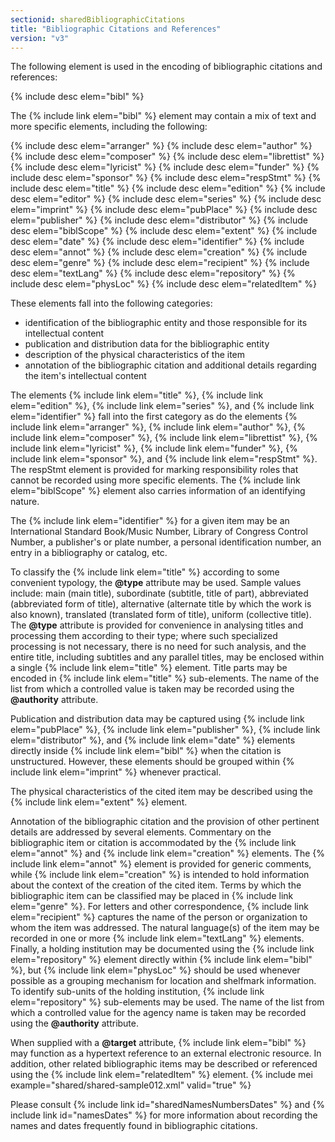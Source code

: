 ```yaml
---
sectionid: sharedBibliographicCitations
title: "Bibliographic Citations and References"
version: "v3"
---
```


The following element is used in the encoding of bibliographic citations and references:

{% include desc elem="bibl" %} 

The {% include link elem="bibl" %} element may contain a mix of text and more specific elements, including the following:

{% include desc elem="arranger" %} 
{% include desc elem="author" %} 
{% include desc elem="composer" %} 
{% include desc elem="librettist" %} 
{% include desc elem="lyricist" %} 
{% include desc elem="funder" %} 
{% include desc elem="sponsor" %} 
{% include desc elem="respStmt" %} 
{% include desc elem="title" %} 
{% include desc elem="edition" %} 
{% include desc elem="editor" %} 
{% include desc elem="series" %} 
{% include desc elem="imprint" %} 
{% include desc elem="pubPlace" %} 
{% include desc elem="publisher" %} 
{% include desc elem="distributor" %} 
{% include desc elem="biblScope" %} 
{% include desc elem="extent" %} 
{% include desc elem="date" %} 
{% include desc elem="identifier" %} 
{% include desc elem="annot" %} 
{% include desc elem="creation" %} 
{% include desc elem="genre" %} 
{% include desc elem="recipient" %} 
{% include desc elem="textLang" %} 
{% include desc elem="repository" %} 
{% include desc elem="physLoc" %} 
{% include desc elem="relatedItem" %} 

These elements fall into the following categories: 
- identification of the bibliographic entity and those responsible for its intellectual content
- publication and distribution data for the bibliographic entity
- description of the physical characteristics of the item
- annotation of the bibliographic citation and additional details regarding the item's intellectual content 

The elements {% include link elem="title" %}, {% include link elem="edition" %}, {% include link elem="series" %}, and {% include link elem="identifier" %} fall into the first category as do the elements {% include link elem="arranger" %}, {% include link elem="author" %}, {% include link elem="composer" %}, {% include link elem="librettist" %}, {% include link elem="lyricist" %}, {% include link elem="funder" %}, {% include link elem="sponsor" %}, and {% include link elem="respStmt" %}. The respStmt element is provided for marking responsibility roles that cannot be recorded using more specific elements. The {% include link elem="biblScope" %} element also carries information of an identifying nature.

The {% include link elem="identifier" %} for a given item may be an International Standard Book/Music Number, Library of Congress Control Number, a publisher's or plate number, a personal identification number, an entry in a bibliography or catalog, etc.

To classify the {% include link elem="title" %} according to some convenient typology, the **@type** attribute may be used. Sample values include: main (main title), subordinate (subtitle, title of part), abbreviated (abbreviated form of title), alternative (alternate title by which the work is also known), translated (translated form of title), uniform (collective title). The **@type** attribute is provided for convenience in analysing titles and processing them according to their type; where such specialized processing is not necessary, there is no need for such analysis, and the entire title, including subtitles and any parallel titles, may be enclosed within a single {% include link elem="title" %} element. Title parts may be encoded in {% include link elem="title" %} sub-elements. The name of the list from which a controlled value is taken may be recorded using the **@authority** attribute.

Publication and distribution data may be captured using {% include link elem="pubPlace" %}, {% include link elem="publisher" %}, {% include link elem="distributor" %}, and {% include link elem="date" %} elements directly inside {% include link elem="bibl" %} when the citation is unstructured. However, these elements should be grouped within {% include link elem="imprint" %} whenever practical.

The physical characteristics of the cited item may be described using the {% include link elem="extent" %} element.

Annotation of the bibliographic citation and the provision of other pertinent details are addressed by several elements. Commentary on the bibliographic item or citation is accommodated by the {% include link elem="annot" %} and {% include link elem="creation" %} elements. The {% include link elem="annot" %} element is provided for generic comments, while {% include link elem="creation" %} is intended to hold information about the context of the creation of the cited item. Terms by which the bibliographic item can be classified may be placed in {% include link elem="genre" %}. For letters and other correspondence, {% include link elem="recipient" %} captures the name of the person or organization to whom the item was addressed. The natural language(s) of the item may be recorded in one or more {% include link elem="textLang" %} elements. Finally, a holding institution may be documented using the {% include link elem="repository" %} element directly within {% include link elem="bibl" %}, but {% include link elem="physLoc" %} should be used whenever possible as a grouping mechanism for location and shelfmark information. To identify sub-units of the holding institution, {% include link elem="repository" %} sub-elements may be used. The name of the list from which a controlled value for the agency name is taken may be recorded using the **@authority** attribute.

When supplied with a **@target** attribute, {% include link elem="bibl" %} may function as a hypertext reference to an external electronic resource. In addition, other related bibliographic items may be described or referenced using the {% include link elem="relatedItem" %} element.
{% include mei example="shared/shared-sample012.xml" valid="true" %}

Please consult {% include link id="sharedNamesNumbersDates" %} and {% include link id="namesDates" %} for more information about recording the names and dates frequently found in bibliographic citations.
